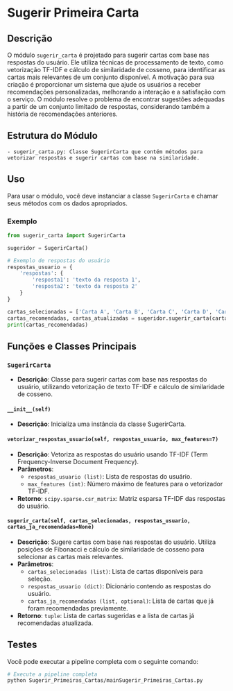 # Sugerir Primeira Carta

## Descrição

O módulo `sugerir_carta` é projetado para sugerir cartas com base nas respostas do usuário. Ele utiliza técnicas de processamento de texto, como vetorização TF-IDF e cálculo de similaridade de cosseno, para identificar as cartas mais relevantes de um conjunto disponível. A motivação para sua criação é proporcionar um sistema que ajude os usuários a receber recomendações personalizadas, melhorando a interação e a satisfação com o serviço. O módulo resolve o problema de encontrar sugestões adequadas a partir de um conjunto limitado de respostas, considerando também a história de recomendações anteriores.

## Estrutura do Módulo

```
- sugerir_carta.py: Classe SugerirCarta que contém métodos para vetorizar respostas e sugerir cartas com base na similaridade.
```

## Uso

Para usar o módulo, você deve instanciar a classe `SugerirCarta` e chamar seus métodos com os dados apropriados.

### Exemplo

```python
from sugerir_carta import SugerirCarta

sugeridor = SugerirCarta()

# Exemplo de respostas do usuário
respostas_usuario = {
    'respostas': {
        'resposta1': 'texto da resposta 1',
        'resposta2': 'texto da resposta 2'
    }
}

cartas_selecionadas = ['Carta A', 'Carta B', 'Carta C', 'Carta D', 'Carta E']
cartas_recomendadas, cartas_atualizadas = sugeridor.sugerir_carta(cartas_selecionadas, respostas_usuario)
print(cartas_recomendadas)
```

## Funções e Classes Principais

### `SugerirCarta`

- **Descrição**: Classe para sugerir cartas com base nas respostas do usuário, utilizando vetorização de texto TF-IDF e cálculo de similaridade de cosseno.

#### `__init__(self)`

- **Descrição**: Inicializa uma instância da classe SugerirCarta.

#### `vetorizar_respostas_usuario(self, respostas_usuario, max_features=7)`

- **Descrição**: Vetoriza as respostas do usuário usando TF-IDF (Term Frequency-Inverse Document Frequency).
- **Parâmetros**:
  - `respostas_usuario (list)`: Lista de respostas do usuário.
  - `max_features (int)`: Número máximo de features para o vetorizador TF-IDF.
- **Retorno**: `scipy.sparse.csr_matrix`: Matriz esparsa TF-IDF das respostas do usuário.

#### `sugerir_carta(self, cartas_selecionadas, respostas_usuario, cartas_ja_recomendadas=None)`

- **Descrição**: Sugere cartas com base nas respostas do usuário. Utiliza posições de Fibonacci e cálculo de similaridade de cosseno para selecionar as cartas mais relevantes.
- **Parâmetros**:
  - `cartas_selecionadas (list)`: Lista de cartas disponíveis para seleção.
  - `respostas_usuario (dict)`: Dicionário contendo as respostas do usuário.
  - `cartas_ja_recomendadas (list, optional)`: Lista de cartas que já foram recomendadas previamente.
- **Retorno**: `tuple`: Lista de cartas sugeridas e a lista de cartas já recomendadas atualizada.

## Testes

Você pode executar a pipeline completa com o seguinte comando:

```bash
# Execute a pipeline completa
python Sugerir_Primeiras_Cartas/mainSugerir_Primeiras_Cartas.py
```
